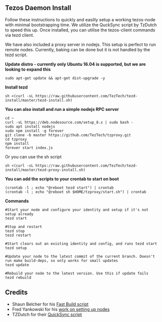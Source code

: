 ## Tezos Daemon Install

Follow these instructions to quickly and easilly setup a working tezos-node with minimal bootstrapping time. We utilize the QuckSync script by TzDutch to speed this up. Once installed, you can utilise the tezos-client commands via tezd client.

We have also included a proxy server in nodejs. This setup is perfect to run remote nodes. Currently, baking can be done but it is not handled by the tezd script.

**Update distro - currently only Ubuntu 16.04 is supported, but we are looking to expand this**
```
sudo apt-get update && apt-get dist-upgrade -y
```

**Install tezd**
```
sh <(curl -sL https://raw.githubusercontent.com/TezTech/tezd-install/master/tezd-install.sh)
```

**You can also install and run a simple nodejs RPC server**
```
cd ~
curl -sL https://deb.nodesource.com/setup_8.x | sudo bash -
sudo apt install nodejs
sudo npm install -g forever
git clone -b master https://github.com/TezTech/tzproxy.git
cd tzproxy
npm install
forever start index.js
```

Or you can use the sh script
```
sh <(curl -sL https://raw.githubusercontent.com/TezTech/tezd-install/master/tezd-proxy-install.sh)
```

**You can add the scripts to your crontab to start on boot**
```
(crontab -l ; echo "@reboot tezd start") | crontab 
(crontab -l ; echo "@reboot sh $HOME/tzproxy/start.sh") | crontab 
```

**Commands**
```
#Start your node and configure your identity and setup if it's not setup already
tezd start

#Stop and restart
tezd stop
tezd restart

#Start clears out an existing identity and config, and runs tezd start
tezd setup

#Update your node to the latest commit of the current branch. Doesn't run make build-deps, so only works for small updates
tezd update

#Rebuild your node to the latest version. Use this if update fails
tezd rebuild

```
## Credits
- Shaun Belcher for his [Fast Build script](https://medium.com/@shaunbelcher/building-tezos-on-ubuntu-fast-build-b2397bf01678)
- Fred Yankowski for his [work on setting up nodes](https://github.com/tezoscommunity/FAQ/blob/master/Compile_Mainnet.md)
- TZDutch for their [QuickSync script](https://www.tzdutch.com/quicksync/)
